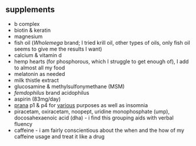 supplements
---
* b complex
* biotin & keratin
* magnesium
* fish oil (*Wholemega* brand; I tried krill oil, other types of oils, only fish oil seems to give me the results I want)
* calcium & vitamin d
* hemp hearts (for phosphorous, which I struggle to get enough of), I add to almost all my food
* melatonin as needed
* milk thistle extract
* glucosamine & methylsulfonymethane (MSM)
* *femdophilus* brand acidophilus
* aspirin (83mg/day)
* [prana](http://www.actnowprogram.com/prana-capsules/) p1 & p4 for [various](https://github.com/janearc/misc/blob/master/writings/something-smells.md) purposes as well as insomnia
* piracetam, oxiracetam, noopept, uridine monophosphate (ump), docosahexaenoic acid (dha) - i find this grouping aids with verbal fluency
* caffeine - i am fairly conscientious about the when and the how of my caffeine usage and treat it like a drug
